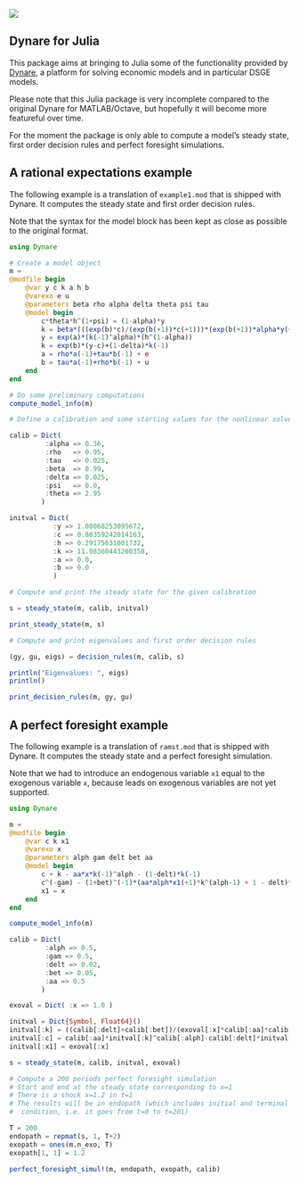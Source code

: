 ![](https://travis-ci.org/DynareTeam/Dynare.jl.svg?branch=master)

## Dynare for Julia

This package aims at bringing to Julia some of the functionality provided by
[Dynare](http://www.dynare.org), a platform for solving economic models and in
particular DSGE models.

Please note that this Julia package is very incomplete compared to the original
Dynare for MATLAB/Octave, but hopefully it will become more featureful over
time.

For the moment the package is only able to compute a model’s steady state,
first order decision rules and perfect foresight simulations.

## A rational expectations example

The following example is a translation of `example1.mod` that is shipped with
Dynare. It computes the steady state and first order decision rules.

Note that the syntax for the model block has been kept as close as possible to
the original format.

```julia
using Dynare

# Create a model object
m =
@modfile begin
    @var y c k a h b
    @varexo e u
    @parameters beta rho alpha delta theta psi tau
    @model begin
        c*theta*h^(1+psi) = (1-alpha)*y
        k = beta*(((exp(b)*c)/(exp(b(+1))*c(+1)))*(exp(b(+1))*alpha*y(+1)+(1-delta)*k))
        y = exp(a)*(k(-1)^alpha)*(h^(1-alpha))
        k = exp(b)*(y-c)+(1-delta)*k(-1)
        a = rho*a(-1)+tau*b(-1) + e
        b = tau*a(-1)+rho*b(-1) + u
    end
end

# Do some preliminary computations
compute_model_info(m)

# Define a calibration and some starting values for the nonlinear solver

calib = Dict(
         :alpha => 0.36,
         :rho   => 0.95,
         :tau   => 0.025,
         :beta  => 0.99,
         :delta => 0.025,
         :psi   => 0.0,
         :theta => 2.95
        )

initval = Dict(
           :y => 1.08068253095672,
           :c => 0.80359242014163,
           :h => 0.29175631001732,
           :k => 11.08360443260358,
           :a => 0.0,
           :b => 0.0
           )

# Compute and print the steady state for the given calibration

s = steady_state(m, calib, initval)

print_steady_state(m, s)

# Compute and print eigenvalues and first order decision rules

(gy, gu, eigs) = decision_rules(m, calib, s)

println("Eigenvalues: ", eigs)
println()

print_decision_rules(m, gy, gu)
```

## A perfect foresight example

The following example is a translation of `ramst.mod` that is shipped with
Dynare. It computes the steady state and a perfect foresight simulation.

Note that we had to introduce an endogenous variable `x1` equal to the
exogenous variable `x`, because leads on exogenous variables are not yet supported.

```julia
using Dynare

m =
@modfile begin
    @var c k x1
    @varexo x
    @parameters alph gam delt bet aa
    @model begin
        c + k - aa*x*k(-1)^alph - (1-delt)*k(-1)
        c^(-gam) - (1+bet)^(-1)*(aa*alph*x1(+1)*k^(alph-1) + 1 - delt)*c(+1)^(-gam)
        x1 = x
    end
end

compute_model_info(m)

calib = Dict(
         :alph => 0.5,
         :gam => 0.5,
         :delt => 0.02,
         :bet => 0.05,
         :aa => 0.5
        )

exoval = Dict( :x => 1.0 )

initval = Dict{Symbol, Float64}()
initval[:k] = ((calib[:delt]+calib[:bet])/(exoval[:x]*calib[:aa]*calib[:alph]))^(1/(calib[:alph]-1))
initval[:c] = calib[:aa]*initval[:k]^calib[:alph]-calib[:delt]*initval[:k]
initval[:x1] = exoval[:x]

s = steady_state(m, calib, initval, exoval)

# Compute a 200 periods perfect foresight simulation
# Start and end at the steady state corresponding to x=1
# There is a shock x=1.2 in t=1
# The results will be in endopath (which includes initial and terminal
#  condition, i.e. it goes from t=0 to t=201)

T = 200
endopath = repmat(s, 1, T+2)
exopath = ones(m.n_exo, T)
exopath[1, 1] = 1.2

perfect_foresight_simul!(m, endopath, exopath, calib)
```

